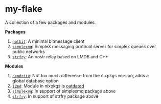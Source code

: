 # my-flake

A collection of a few packages and modules.

**Packages**

  1. [`notbit`](https://github.com/bpeel/notbit): A minimal bitmessage client
  2. [`simplexmq`](https://github.com/simplex-chat/simplexmq): SimpleX messaging protocol server for simplex queues over public networks
  3. [`strfry`](https://github.com/hoytech/strfry): An nostr relay based on LMDB and C++
  
**Modules**

  1. [`dendrite`](https://github.com/matrix-org/dendrite): Not too much difference from the nixpkgs version, adds a global database option
  2. [`i2pd`](https://github.com/NixOS/nixpkgs/issues/228182): Module in nixpkgs is [outdated](https://github.com/NixOS/nixpkgs/issues/228182)
  3. [`simplexmq`](https://github.com/simplex-chat/simplexmq): In support of simplexmq package above
  4. [`strfry`](https://github.com/hoytech/strfry): In support of strfry package above
